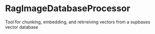# RagImageDatabaseProcessor
Tool for chunking, embedding, and retrreiving vectors from a supbases vector database
